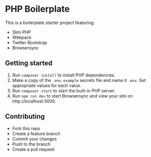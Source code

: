 # PHP Boilerplate

This is a boilerplate starter project featuring:

- Slim PHP
- Webpack
- Twitter Bootstrap
- Browsersync

## Getting started

1. Run `composer install` to install PHP dependencies.
2. Make a copy of the `.env.example` secrets file and name it `.env`.  Set appropriate values for each value.
3. Run `composer start` to start the built-in PHP server.
4. Run `npm run dev` to start Browsersync and view  your site on http://localhost:3000.

## Contributing

- Fork this repo
- Create a feature branch
- Commit your changes
- Push to the branch
- Create a pull request
